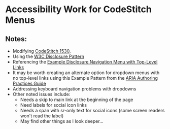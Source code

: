 # Accessibility Work for CodeStitch Menus

## Notes:

-   Modifying [CodeStitch 1530](https://codestitch.app/app/dashboard/stitches/1530/rendered).
-   Using the [W3C Disclosure Pattern](https://www.w3.org/WAI/ARIA/apg/patterns/disclosure/examples/disclosure-navigation/)
-   Referencing the [Example Disclosure Navigation Menu with Top-Level Links](https://www.w3.org/WAI/ARIA/apg/patterns/disclosure/examples/disclosure-navigation-hybrid/)
-   It may be worth creating an alternate option for dropdown menus with no top-level links using this Example Pattern from the [ARIA Authoring Practices Guide](https://www.w3.org/WAI/ARIA/apg/patterns/disclosure/examples/disclosure-navigation/)
-   Addressing keyboard navigation problems with dropdowns
-   Other noted issues include:
    -   Needs a skip to main link at the beginning of the page
    -   Need labels for social icon links
    -   Needs a span with sr-only text for social icons (some screen readers won't read the label)
    -   May find other things as I look deeper...
